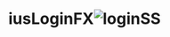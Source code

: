 # iusLoginFX![loginSS](https://user-images.githubusercontent.com/76163793/155956075-962265c9-428d-49d5-9204-7601e46c391c.png)
